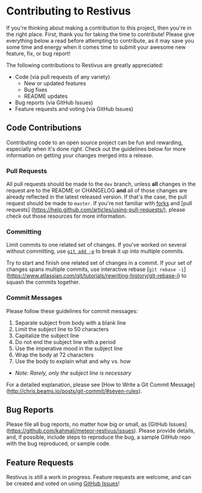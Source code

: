 # Contributing to Restivus

If you're thinking about making a contribution to this project, then you're in the right place.
First, thank you for taking the time to contribute! Please give everything below a read before
attempting to contribute, as it may save you some time and energy when it comes time to submit
your awesome new feature, fix, or bug report!

The following contributions to Restivus are greatly appreciated:
- Code (via pull requests of any variety)
  - New or updated features
  - Bug fixes
  - README updates
- Bug reports (via GitHub Issues)
- Feature requests and voting (via GitHub Issues)


## Code Contributions

Contributing code to an open source project can be fun and rewarding, especially when it's done
right. Check out the guidelines below for more information on getting your changes merged into a
release.


### Pull Requests

All pull requests should be made to the `dev` branch, unless **all** changes in the request are to
the README or CHANGELOG **and** all of those changes are already reflected in the latest released
version. If that's the case, the pull request should be made to `master`. If you're not familiar
with [forks](https://help.github.com/articles/fork-a-repo/) and [pull requests]
(https://help.github.com/articles/using-pull-requests/), please check out those resources for more
information.


### Committing

Limit commits to one related set of changes. If you’ve worked on several without committing, use
[`git add -p`](http://nuclearsquid.com/writings/git-add/) to break it up into multiple commits.

Try to start and finish one related set of changes in a commit. If your set of changes spans
multiple commits, use interactive rebase [`git rebase -i`]
(https://www.atlassian.com/git/tutorials/rewriting-history/git-rebase-i) to squash the commits
together.

### Commit Messages

Please follow these guidelines for commit messages:

1. Separate subject from body with a blank line
1. Limit the subject line to 50 characters
1. Capitalize the subject line
1. Do not end the subject line with a period
1. Use the imperative mood in the subject line
1. Wrap the body at 72 characters
1. Use the body to explain what and why vs. how
  - _Note: Rarely, only the subject line is necessary_

For a detailed explanation, please see [How to Write a Git Commit Message]
(http://chris.beams.io/posts/git-commit/#seven-rules).


## Bug Reports

Please file all bug reports, no matter how big or small, as [GitHub Issues]
(https://github.com/kahmali/meteor-restivus/issues). Please provide details, and, if possible,
include steps to reproduce the bug, a sample GitHub repo with the bug reproduced, or sample code.


## Feature Requests

Restivus is still a work in progress. Feature requests are welcome, and can be created and voted on
using [GitHub Issues](https://github.com/kahmali/meteor-restivus/issues)!